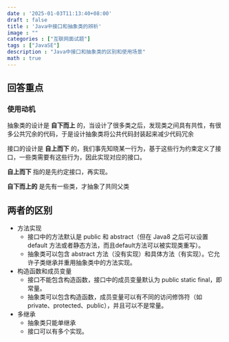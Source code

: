 ```yaml
---
date : '2025-01-03T11:13:40+08:00'
draft : false
title : 'Java中接口和抽象类的辨析'
image : ""
categories : ["互联网面试题"]
tags : ["JavaSE"]
description : "Java中接口和抽象类的区别和使用场景"
math : true
---
```


## 回答重点

### 使用动机

抽象类的设计是 **自下而上** 的，当设计了很多类之后，发现类之间具有共性，有很多公共冗余的代码，于是设计抽象类将公共代码封装起来减少代码冗余

接口的设计是 **自上而下** 的，我们事先知晓某一行为，基于这些行为约束定义了接口，一些类需要有这些行为，因此实现对应的接口。

**自上而下** 指的是先约定接口，再实现。

**自下而上的** 是先有一些类，才抽象了共同父类

## 两者的区别

- 方法实现
  - 接口中的方法默认是 public 和 abstract（但在 Java8 之后可以设置 default 方法或者静态方法，而且default方法可以被实现类重写）。
  - 抽象类可以包含 abstract 方法（没有实现）和具体方法（有实现）。它允许子类继承并重用抽象类中的方法实现。
- 构造函数和成员变量
  - 接口不能包含构造函数，接口中的成员变量默认为 public static final，即常量。
  - 抽象类可以包含构造函数，成员变量可以有不同的访问修饰符（如 private、protected、public），并且可以不是常量。
- 多继承
  - 抽象类只能单继承
  - 接口可以有多个实现。
